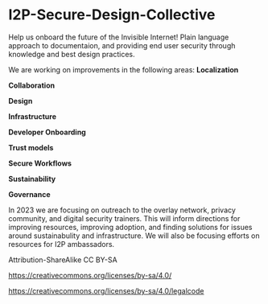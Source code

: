 # I2P-Secure-Design-Collective
Help us onboard the future of the Invisible Internet!
Plain language approach to documentaion, and providing end user security through knowledge and best design practices. 

We are working on improvements in the following areas:
**Localization**

**Collaboration** 

**Design** 

**Infrastructure** 

**Developer Onboarding** 

**Trust models** 

**Secure Workflows**

**Sustainability** 

**Governance** 

In 2023 we are focusing on outreach to the overlay network, privacy community, and digital security trainers. This will inform directions for improving resources, improving adoption, and finding solutions for issues around sustainabulity and infrastructure. We will also be focusing efforts on resources for I2P ambassadors.

Attribution-ShareAlike
CC BY-SA

https://creativecommons.org/licenses/by-sa/4.0/

https://creativecommons.org/licenses/by-sa/4.0/legalcode
